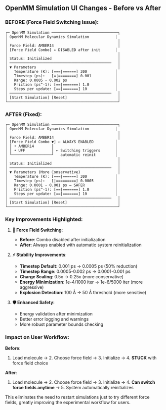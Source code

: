 ## OpenMM Simulation UI Changes - Before vs After

### BEFORE (Force Field Switching Issue):
```
┌─ OpenMM Simulation ──────────────────────────────┐
│ OpenMM Molecular Dynamics Simulation            │
│                                                  │
│ Force Field: AMBER14                             │
│ [Force Field Combo] ← DISABLED after init       │
│                                                  │
│ Status: Initialized                              │
│ ──────────────────────────────────────────────   │
│ ▼ Parameters                                     │
│   Temperature (K): [===|======] 300             │
│   Timestep (ps):   [=|========] 0.001           │
│   Range: 0.0005 - 0.002 ps                      │
│   Friction (ps^-1): [==|=======] 1.0            │
│   Steps per update: [==|=======] 10             │
│ ──────────────────────────────────────────────   │
│ [Start Simulation] [Reset]                       │
└──────────────────────────────────────────────────┘
```

### AFTER (Fixed):
```
┌─ OpenMM Simulation ──────────────────────────────┐
│ OpenMM Molecular Dynamics Simulation            │
│                                                  │
│ Force Field: AMBER14                             │
│ [Force Field Combo ▼] ← ALWAYS ENABLED          │
│ │ • AMBER14        │                            │
│ │ • UFF            │ ← Switching triggers       │
│ └──────────────────┘   automatic reinit         │
│                                                  │
│ Status: Initialized                              │
│ ──────────────────────────────────────────────   │
│ ▼ Parameters (More Conservative)                 │
│   Temperature (K): [===|======] 300             │
│   Timestep (ps):   [|=========] 0.0005          │
│   Range: 0.0001 - 0.001 ps ← SAFER              │
│   Friction (ps^-1): [==|=======] 1.0            │
│   Steps per update: [==|=======] 10             │
│ ──────────────────────────────────────────────   │
│ [Start Simulation] [Reset]                       │
└──────────────────────────────────────────────────┘
```

### Key Improvements Highlighted:

1. **🔄 Force Field Switching**: 
   - **Before**: Combo disabled after initialization
   - **After**: Always enabled with automatic system reinitialization

2. **⚡ Stability Improvements**:
   - **Timestep Default**: 0.001 ps → 0.0005 ps (50% reduction)
   - **Timestep Range**: 0.0005-0.002 ps → 0.0001-0.001 ps
   - **Charge Scaling**: 0.5x → 0.25x (more conservative)
   - **Energy Minimization**: 1e-4/1000 iter → 1e-6/5000 iter (more aggressive)
   - **Explosion Detection**: 100 Å → 50 Å threshold (more sensitive)

3. **🛡️ Enhanced Safety**:
   - Energy validation after minimization
   - Better error logging and warnings
   - More robust parameter bounds checking

### Impact on User Workflow:

**Before**: 
1. Load molecule → 2. Choose force field → 3. Initialize → 4. **STUCK** with force field choice

**After**: 
1. Load molecule → 2. Choose force field → 3. Initialize → 4. **Can switch force fields anytime** → 5. System automatically reinitializes

This eliminates the need to restart simulations just to try different force fields, greatly improving the experimental workflow for users.